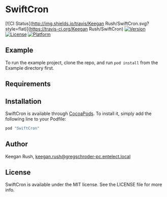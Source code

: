 # SwiftCron

[![CI Status](http://img.shields.io/travis/Keegan Rush/SwiftCron.svg?style=flat)](https://travis-ci.org/Keegan Rush/SwiftCron)
[![Version](https://img.shields.io/cocoapods/v/SwiftCron.svg?style=flat)](http://cocoapods.org/pods/SwiftCron)
[![License](https://img.shields.io/cocoapods/l/SwiftCron.svg?style=flat)](http://cocoapods.org/pods/SwiftCron)
[![Platform](https://img.shields.io/cocoapods/p/SwiftCron.svg?style=flat)](http://cocoapods.org/pods/SwiftCron)

## Example

To run the example project, clone the repo, and run `pod install` from the Example directory first.

## Requirements

## Installation

SwiftCron is available through [CocoaPods](http://cocoapods.org). To install
it, simply add the following line to your Podfile:

```ruby
pod "SwiftCron"
```

## Author

Keegan Rush, keegan.rush@gregschroder-pc.entelect.local

## License

SwiftCron is available under the MIT license. See the LICENSE file for more info.
